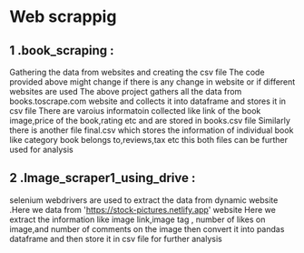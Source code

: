 # Web scrappig 
## 1 .book_scraping : 
Gathering the data from websites and creating the csv file
The code provided above might change if there is any change in website or if different websites are used
The above project gathers all the data from books.toscrape.com website and collects it into dataframe and stores it in csv file
There are varoius informatoin collected like link of the book image,price of the book,rating etc and are stored in books.csv file
Similarly there is another file final.csv which stores the information of individual book like category book belongs to,reviews,tax etc
this both files can be further used for analysis <br>


## 2 .Image_scraper1_using_drive : 
selenium webdrivers are used to extract the data from dynamic website .Here we data from 'https://stock-pictures.netlify.app' website
Here we extract the information like image link,image tag , number of likes on image,and number of comments on the image then convert it into pandas
dataframe and then store it in csv file for further analysis

